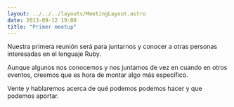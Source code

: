 ```yaml
---
layout: ../../../layouts/MeetingLayout.astro
date: 2013-09-12 19:00
title: "Primer meetup"
---
```


Nuestra primera reunión será para juntarnos y conocer a otras personas interesadas en el lenguaje Ruby.

Aunque algunos nos conocemos y nos juntamos de vez en cuando en otros eventos, creemos que es hora de montar algo más específico.

Vente y hablaremos acerca de qué podemos podemos hacer y que podemos aportar.
